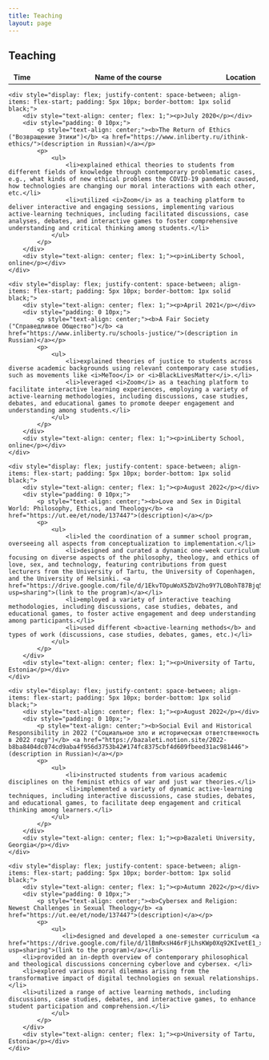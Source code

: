```yaml
---
title: Teaching
layout: page
---
```


<h2>Teaching</h2>


<div style="border: none;">
    <div style="display: flex; justify-content: space-between; align-items: center; padding: 5px 10px; border-bottom: 1px solid black;">
        <div style="text-align: center;"><b>Time</b></div>
        <div style="text-align: center;"><b>Name of the course</b></div>
        <div style="text-align: center;"><b>Location</b></div>
    </div>

    <div style="display: flex; justify-content: space-between; align-items: flex-start; padding: 5px 10px; border-bottom: 1px solid black;">
        <div style="text-align: center; flex: 1;"><p>July 2020</p></div>
        <div style="padding: 0 10px;">
            <p style="text-align: center;"><b>The Return of Ethics ("Возвращение Этики")</b> <a href="https://www.inliberty.ru/ithink-ethics/">(description in Russian)</a></p>
            <p>
                <ul>
                    <li>explained ethical theories to students from different fields of knowledge through contemporary problematic cases, e.g., what kinds of new ethical problems the COVID-19 pandemic caused, how technologies are changing our moral interactions with each other, etc.</li>
                    <li>utilized <i>Zoom</i> as a teaching platform to deliver interactive and engaging sessions, implementing various active-learning techniques, including facilitated discussions, case analyses, debates, and interactive games to foster comprehensive understanding and critical thinking among students.</li>
                </ul>
            </p>
        </div>
        <div style="text-align: center; flex: 1;"><p>inLiberty School, online</p></div>
    </div>

    <div style="display: flex; justify-content: space-between; align-items: flex-start; padding: 5px 10px; border-bottom: 1px solid black;">
        <div style="text-align: center; flex: 1;"><p>April 2021</p></div>
        <div style="padding: 0 10px;">
            <p style="text-align: center;"><b>A Fair Society ("Справедливое Общество")</b> <a href="https://www.inliberty.ru/schools-justice/">(description in Russian)</a></p>
            <p>
                <ul>
                    <li>explained theories of justice to students across diverse academic backgrounds using relevant contemporary case studies, such as movements like <i>MeToo</i> or <i>BlackLivesMatter</i>.</li>
                    <li>leveraged <i>Zoom</i> as a teaching platform to facilitate interactive learning experiences, employing a variety of active-learning methodologies, including discussions, case studies, debates, and educational games to promote deeper engagement and understanding among students.</li>
                </ul>
            </p>
        </div>
        <div style="text-align: center; flex: 1;"><p>inLiberty School, online</p></div>
    </div>

    <div style="display: flex; justify-content: space-between; align-items: flex-start; padding: 5px 10px; border-bottom: 1px solid black;">
        <div style="text-align: center; flex: 1;"><p>August 2022</p></div>
        <div style="padding: 0 10px;">
            <p style="text-align: center;"><b>Love and Sex in Digital World: Philosophy, Ethics, and Theology</b> <a href="https://ut.ee/et/node/137447">(description)</a></p>
            <p>
                <ul>
                    <li>led the coordination of a summer school program, overseeing all aspects from conceptualization to implementation.</li>
                    <li>designed and curated a dynamic one-week curriculum focusing on diverse aspects of the philosophy, theology, and ethics of love, sex, and technology, featuring contributions from guest lecturers from the University of Tartu, the University of Copenhagen, and the University of Helsinki. <a href="https://drive.google.com/file/d/1EkvTOpuWoX5ZbV2ho9Y7LOBohT87Bjq5/view?usp=sharing">(link to the program)</a></li>
                    <li>employed a variety of interactive teaching methodologies, including discussions, case studies, debates, and educational games, to foster active engagement and deep understanding among participants.</li>
                    <li>used different <b>active-learning methods</b> and types of work (discussions, case studies, debates, games, etc.)</li>
                </ul>
            </p>
        </div>
        <div style="text-align: center; flex: 1;"><p>University of Tartu, Estonia</p></div>
    </div>

    <div style="display: flex; justify-content: space-between; align-items: flex-start; padding: 5px 10px; border-bottom: 1px solid black;">
        <div style="text-align: center; flex: 1;"><p>August 2022</p></div>
        <div style="padding: 0 10px;">
            <p style="text-align: center;"><b>Social Evil and Historical Responsibility in 2022 ("Социальное зло и историческая ответственность в 2022 году")</b> <a href="https://bazaleti.notion.site/2022-b8ba8404dc074cd9aba4f956d3753b42#174fc8375cbf4d609fbeed31ac981446">(description in Russian)</a></p>
            <p>
                <ul>
                    <li>instructed students from various academic disciplines on the feminist ethics of war and just war theories.</li>
                    <li>implemented a variety of dynamic active-learning techniques, including interactive discussions, case studies, debates, and educational games, to facilitate deep engagement and critical thinking among learners.</li>
                </ul>
            </p>
        </div>
        <div style="text-align: center; flex: 1;"><p>Bazaleti University, Georgia</p></div>
    </div>

    <div style="display: flex; justify-content: space-between; align-items: flex-start; padding: 5px 10px; border-bottom: 1px solid black;">
        <div style="text-align: center; flex: 1;"><p>Autumn 2022</p></div>
        <div style="padding: 0 10px;">
            <p style="text-align: center;"><b>Cybersex and Religion: Newest Challenges in Sexual Theology</b> <a href="https://ut.ee/et/node/137447">(description)</a></p>
            <p>
                <ul>
                   <li>designed and developed a one-semester curriculum <a href="https://drive.google.com/file/d/1lBmRxsH46rFjLhsKWp0Xq92KIvetE1_x/view?usp=sharing">(link to the program)</a></li>
		<li>provided an in-depth overview of contemporary philosophical and theological discussions concerning cyberlove and cybersex. </li>
		<li>explored various moral dilemmas arising from the transformative impact of digital technologies on sexual relationships.</li>
		<li>utilized a range of active learning methods, including discussions, case studies, debates, and interactive games, to enhance student participation and comprehension.</li>
                </ul>
            </p>
        </div>
        <div style="text-align: center; flex: 1;"><p>University of Tartu, Estonia</p></div>
    </div>
    
</div>


